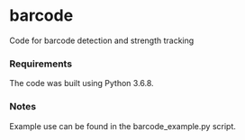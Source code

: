 # barcode
Code for barcode detection and strength tracking

### Requirements
The code was built using Python 3.6.8.

### Notes
Example use can be found in the barcode_example.py script.
